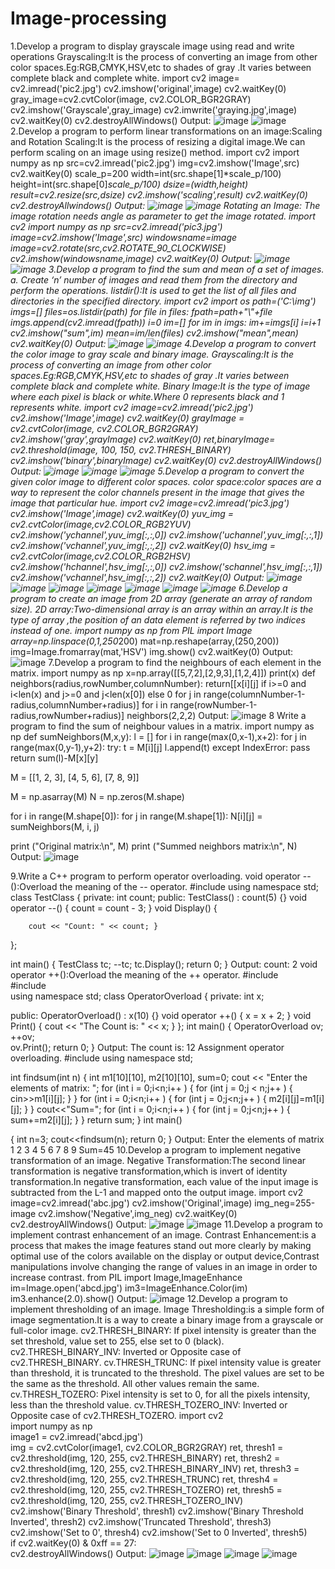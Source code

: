 # Image-processing
1.Develop a program to display grayscale image using read and write operations 
Grayscaling:It is the process of converting an image from other color spaces.Eg:RGB,CMYK,HSV,etc to shades of gray .It varies between complete black and complete white.
import cv2
image= cv2.imread('pic2.jpg')
cv2.imshow('original',image)
cv2.waitKey(0)
gray_image=cv2.cvtColor(image, cv2.COLOR_BGR2GRAY)
cv2.imshow('Grayscale',gray_image)
cv2.imwrite('graying.jpg',image)
cv2.waitKey(0)
cv2.destroyAllWindows()
Output:
![image](https://user-images.githubusercontent.com/72489647/104427696-6cfd4800-5538-11eb-9bda-405c09955a56.png)
![image](https://user-images.githubusercontent.com/72489647/104428096-e432dc00-5538-11eb-99a8-1267a228eefe.png)
2.Develop a program to perform linear transformations on an image:Scaling and Rotation 
Scaling:It is the process of resizing a digital image.We can perform scaling on an image using resize() method.
import cv2
import numpy as np
src=cv2.imread('pic2.jpg')
img=cv2.imshow('Image',src)
cv2.waitKey(0)
scale_p=200
width=int(src.shape[1]*scale_p/100)
height=int(src.shape[0]*scale_p/100)
dsize=(width,height)
result=cv2.resize(src,dsize)
cv2.imshow('scaling',result)
cv2.waitKey(0)
cv2.destroyAllwindows()
Output:
![image](https://user-images.githubusercontent.com/72489647/104429834-e5fd9f00-553a-11eb-98e1-92087eae073c.png)
![image](https://user-images.githubusercontent.com/72489647/104430277-53113480-553b-11eb-8b21-85237a0fb184.png)
Rotating an Image: The image rotation needs angle as parameter to get the image rotated.
import cv2
import numpy as np
src=cv2.imread('pic3.jpg')
image=cv2.imshow('Image',src)
windowsname=image
image=cv2.rotate(src,cv2.ROTATE_90_CLOCKWISE)
cv2.imshow(windowsname,image)
cv2.waitKey(0)
Output:
![image](https://user-images.githubusercontent.com/72489647/104432088-7f2db500-553d-11eb-861a-a03e3038d634.png)
![image](https://user-images.githubusercontent.com/72489647/104432324-c2882380-553d-11eb-9de1-3209b82f6981.png)
3.Develop a program to find the sum and mean of a set of images. 
     a.	Create ‘n’ number of images and read them from the directory and perform the operations.
listdir():It is used to get the list of all files and directories in the specified directory.
import cv2
import os
path=('C:\img')
imgs=[]
files=os.listdir(path)
for file in files:
 fpath=path+"\\"+file
 imgs.append(cv2.imread(fpath))
 i=0
 im=[]
 for im in imgs:
   im+=imgs[i]
   i=i+1
cv2.imshow("sum",im)
mean=im/len(files)
cv2.imshow("mean",mean) 
cv2.waitKey(0) 
Output:
![image](https://user-images.githubusercontent.com/72489647/104435265-07618980-5541-11eb-83c0-301cbd068559.png)
![image](https://user-images.githubusercontent.com/72489647/104435424-3841be80-5541-11eb-9f04-34126a5429f7.png)
4.Develop a program to convert the color image to gray scale and binary image.
Grayscaling:It is the process of converting an image from other color spaces.Eg:RGB,CMYK,HSV,etc to shades of gray .It varies between complete black and complete white.
Binary Image:It is the type of image where each pixel is black or white.Where 0 represents black and 1 represents white.
import cv2
image=cv2.imread('pic2.jpg')
cv2.imshow('Image',image)
cv2.waitKey(0)
grayImage = cv2.cvtColor(image, cv2.COLOR_BGR2GRAY)
cv2.imshow('gray',grayImage)
cv2.waitKey(0)
ret,binaryImage= cv2.threshold(image, 100, 150, cv2.THRESH_BINARY)
cv2.imshow('binary',binaryImage)
cv2.waitKey(0)
cv2.destroyAllWindows()
Output:
![image](https://user-images.githubusercontent.com/72489647/104436455-7ab7cb00-5542-11eb-88d5-84126740db81.png)
![image](https://user-images.githubusercontent.com/72489647/104436644-b5b9fe80-5542-11eb-825c-f0fb73fcbaed.png)
![image](https://user-images.githubusercontent.com/72489647/104436816-e4d07000-5542-11eb-8c45-3470004a8fc0.png)
5.Develop a program to convert the given color image to different color spaces.
color space:color spaces are a way to represent the color channels present in the image that gives the image that particular hue.
import cv2
image=cv2.imread('pic3.jpg')
cv2.imshow('Image',image)
cv2.waitKey(0)
yuv_img = cv2.cvtColor(image,cv2.COLOR_RGB2YUV)
cv2.imshow('ychannel',yuv_img[:,:,0])
cv2.imshow('uchannel',yuv_img[:,:,1])
cv2.imshow('vchannel',yuv_img[:,:,2])
cv2.waitKey(0)
hsv_img = cv2.cvtColor(image,cv2.COLOR_RGB2HSV)
cv2.imshow('hchannel',hsv_img[:,:,0])
cv2.imshow('schannel',hsv_img[:,:,1])
cv2.imshow('vchannel',hsv_img[:,:,2])
cv2.waitKey(0)
Output:
![image](https://user-images.githubusercontent.com/72489647/104438424-d5eabd00-5544-11eb-8e1a-453eca48dfaa.png)
![image](https://user-images.githubusercontent.com/72489647/104438661-15190e00-5545-11eb-8c48-74a31cd3d2f9.png)
![image](https://user-images.githubusercontent.com/72489647/104438832-4b568d80-5545-11eb-844b-489839239153.png)
![image](https://user-images.githubusercontent.com/72489647/104439006-7b059580-5545-11eb-8c8e-a5d3ca988519.png)
![image](https://user-images.githubusercontent.com/72489647/104439171-aab49d80-5545-11eb-9741-71aa28e1534f.png)
![image](https://user-images.githubusercontent.com/72489647/104439335-d59ef180-5545-11eb-8cb9-98aed0bf7188.png)
![image](https://user-images.githubusercontent.com/72489647/104439462-fcf5be80-5545-11eb-8007-25e3ff5c473a.png)
6.Develop a program to create an image from 2D array (generate an array of random size).
2D array:Two-dimensional array is an array within an array.It is the type of array ,the position of an data element is referred by two indices instead of one.
import numpy as np
from PIL import Image
array=np.linspace(0,1,250*200)
mat=np.reshape(array,(250,200))
img=Image.fromarray(mat,'HSV')
img.show()
cv2.waitKey(0)
Output:
![image](https://user-images.githubusercontent.com/72489647/104440723-8ce83800-5547-11eb-93cd-f1af53bb8ae8.png)
7.Develop a program to find the neighbours of each element in the matrix.
import numpy as np
x=np.array([[5,7,2],[2,9,3],[1,2,4]])
print(x)
def neighbors(radius,rowNumber,columnNumber):
    return[[x[i][j]
           if i>=0 and i<len(x) and j>=0 and j<len(x[0]) else 0
           for j in range(columnNumber-1-radius,columnNumber+radius)]
          for i in range(rowNumber-1-radius,rowNumber+radius)]
neighbors(2,2,2)
Output:
![image](https://user-images.githubusercontent.com/72489647/104471290-ae493280-55e0-11eb-8a78-90fcab2bb7cf.png)
8 Write a program to find the sum of neighbour values in a matrix.
import numpy as np
def sumNeighbors(M,x,y):
    l = []
    for i in range(max(0,x-1),x+2): 
        for j in range(max(0,y-1),y+2):
            try:
                t = M[i][j]
                l.append(t)
            except IndexError:
                pass
    return sum(l)-M[x][y]

M = [[1, 2, 3],
    [4, 5, 6],
    [7, 8, 9]] 

M = np.asarray(M)
N = np.zeros(M.shape)

for i in range(M.shape[0]):
    for j in range(M.shape[1]):
        N[i][j] = sumNeighbors(M, i, j)

print ("Original matrix:\n", M)
print ("Summed neighbors matrix:\n", N)
Output:
![image](https://user-images.githubusercontent.com/72489647/104448468-0e44c800-5552-11eb-9c27-1040b4e8cc21.png)

9.Write a C++ program to perform operator overloading.
void operator --():Overload the meaning of the -- operator.
#include <iostream>
using namespace std;
class TestClass {
private:
	int count;
public:
	TestClass() : count(5) {}
	void operator --() {
		count = count - 3;
	}
	void Display() { 

		cout << "Count: " << count; }
};

int main() {
	TestClass tc;
	--tc;
	tc.Display();
	return 0;
}
Output:
count: 2
void operator ++():Overload the meaning of the ++ operator.
#include <iostream>   
#include <iostream>   
using namespace std;
class OperatorOverload {
private:
	int x;

public:
	OperatorOverload() : x(10) {}
	void operator ++() {
		x = x + 2;
	}
	void Print() {
		cout << "The Count is: " << x;
		}
};
int main() {
	OperatorOverload ov;
	++ov;   
	ov.Print();
	return 0;
}
Output:
The count is: 12
Assignment operator overloading.
#include <iostream>
using namespace std;

int findsum(int n)
{
    int m1[10][10], m2[10][10], sum=0;
   cout << "Enter the elements of matrix: ";
   for (int i = 0;i<n;i++ ) {
     for (int j = 0;j < n;j++ ) {
       cin>>m1[i][j];
     }
   }
   for (int i = 0;i<n;i++ ) {
     for (int j = 0;j<n;j++ ) {
      m2[i][j]=m1[i][j];
     }
   }
   cout<<"Sum=";
   for (int i = 0;i<n;i++ ) {
      for (int j = 0;j<n;j++ ) {
        sum+=m2[i][j];
      }
   }
   return sum;
}
int main()

{
    int n=3;
    cout<<findsum(n);
    return 0;
}
Output:
Enter the elements of matrix
1 2 3
4 5 6
7 8 9
Sum=45
10.Develop a program to implement negative transformation of an image.
Negative Transformation:The second linear transformation is negative transformation,which is invert of identity transformation.In negative transformation, each value of the input image is subtracted from the L-1 and mapped onto the output image.
import cv2 
image=cv2.imread('abc.jpg')
cv2.imshow('Original',image)
img_neg=255-image
cv2.imshow('Negative',img_neg)
cv2.waitKey(0)
cv2.destroyAllWindows()
Output:
![image](https://user-images.githubusercontent.com/72489647/105329629-3356bd80-5b86-11eb-9ed2-86c92f8a5947.png)
![image](https://user-images.githubusercontent.com/72489647/105329845-757fff00-5b86-11eb-894b-77f8626c454f.png)
11.Develop a program to implement contrast enhancement of an image.
Contrast Enhancement:is a process that makes the image features stand out more clearly by making optimal use of the colors available on the display or output device,Contrast manipulations involve changing the range of values in an image in order to increase contrast.
from PIL import Image,ImageEnhance
im=Image.open('abcd.jpg')
im3=ImageEnhance.Color(im)
im3.enhance(2.0).show()
Output:
![image](https://user-images.githubusercontent.com/72489647/105331380-3fdc1580-5b88-11eb-961d-0cb2bb40f4a1.png)
12.Develop a program to implement thresholding of an image.
Image Thresholding:is a simple form of image segmentation.It is a way to create a binary image from a grayscale or full-color image. 
cv2.THRESH_BINARY: If pixel intensity is greater than the set threshold, value set to 255, else set to 0 (black).
cv2.THRESH_BINARY_INV: Inverted or Opposite case of cv2.THRESH_BINARY.
cv.THRESH_TRUNC: If pixel intensity value is greater than threshold, it is truncated to the threshold. The pixel values are set to be the same as the threshold. All other values remain the same.
cv.THRESH_TOZERO: Pixel intensity is set to 0, for all the pixels intensity, less than the threshold value.
cv.THRESH_TOZERO_INV: Inverted or Opposite case of cv2.THRESH_TOZERO.
import cv2  
import numpy as np  
image1 = cv2.imread('abcd.jpg')  
img = cv2.cvtColor(image1, cv2.COLOR_BGR2GRAY) 
ret, thresh1 = cv2.threshold(img, 120, 255, cv2.THRESH_BINARY) 
ret, thresh2 = cv2.threshold(img, 120, 255, cv2.THRESH_BINARY_INV) 
ret, thresh3 = cv2.threshold(img, 120, 255, cv2.THRESH_TRUNC) 
ret, thresh4 = cv2.threshold(img, 120, 255, cv2.THRESH_TOZERO) 
ret, thresh5 = cv2.threshold(img, 120, 255, cv2.THRESH_TOZERO_INV) 
cv2.imshow('Binary Threshold', thresh1) 
cv2.imshow('Binary Threshold Inverted', thresh2) 
cv2.imshow('Truncated Threshold', thresh3) 
cv2.imshow('Set to 0', thresh4) 
cv2.imshow('Set to 0 Inverted', thresh5)   
if cv2.waitKey(0) & 0xff == 27:  
    cv2.destroyAllWindows()
Output:
![image](https://user-images.githubusercontent.com/72489647/105332951-060c0e80-5b8a-11eb-8d45-0ef6274aa635.png)
![image](https://user-images.githubusercontent.com/72489647/105333081-2936be00-5b8a-11eb-85b3-aaccac3d1309.png)
![image](https://user-images.githubusercontent.com/72489647/105333260-5d11e380-5b8a-11eb-96d2-022e0b748ed1.png)
![image](https://user-images.githubusercontent.com/72489647/105333393-86cb0a80-5b8a-11eb-9e17-dce27d16a617.png)

    














